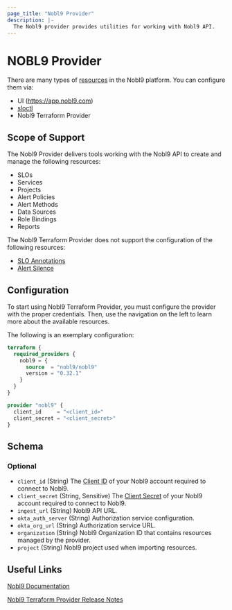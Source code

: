 ```yaml
---
page_title: "Nobl9 Provider"
description: |-
  The Nobl9 provider provides utilities for working with Nobl9 API.
---
```


# NOBL9 Provider

There are many types of [resources](https://docs.nobl9.com/#using-resources-in-nobl9) in the Nobl9 platform. You can configure them via:
- UI (https://app.nobl9.com)
- [sloctl](https://docs.nobl9.com/sloctl-user-guide/)
- Nobl9 Terraform Provider

## Scope of Support

The Nobl9 Provider delivers tools working with the Nobl9 API to create and manage the following resources:
- SLOs
- Services
- Projects
- Alert Policies
- Alert Methods
- Data Sources
- Role Bindings
- Reports

The Nobl9 Terraform Provider does not support the configuration of the following resources:
- [SLO Annotations](https://docs.nobl9.com/features/slo-annotations/)
- [Alert Silence](https://docs.nobl9.com/alerting/alert-silence/)

## Configuration

To start using Nobl9 Terraform Provider, you must configure the provider with the proper credentials. Then, use the navigation on the left to learn more about the available resources.

The following is an exemplary configuration:

```terraform
terraform {
  required_providers {
    nobl9 = {
      source  = "nobl9/nobl9"
      version = "0.32.1"
    }
  }
}

provider "nobl9" {
  client_id     = "<client_id>"
  client_secret = "<client_secret>"
}
```

<!-- schema generated by tfplugindocs -->
## Schema

### Optional

- `client_id` (String) The [Client ID](https://docs.nobl9.com/sloctl-user-guide/#configuration) of your Nobl9 account required to connect to Nobl9.
- `client_secret` (String, Sensitive) The [Client Secret](https://docs.nobl9.com/sloctl-user-guide/#configuration) of your Nobl9 account required to connect to Nobl9.
- `ingest_url` (String) Nobl9 API URL.
- `okta_auth_server` (String) Authorization service configuration.
- `okta_org_url` (String) Authorization service URL.
- `organization` (String) Nobl9 Organization ID that contains resources managed by the provider.
- `project` (String) Nobl9 project used when importing resources.

## Useful Links

[Nobl9 Documentation](https://docs.nobl9.com/)

[Nobl9 Terraform Provider Release Notes](https://github.com/nobl9/terraform-provider-nobl9/releases)
